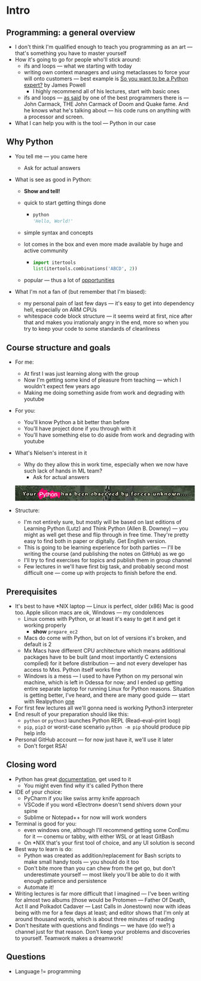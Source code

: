 # Intro

## Programming: a general overview

* I don't think I'm qualified enough to teach you programming as an art — that's something you have to master yourself
* How it's going to go for people who'll stick around:
    * ifs and loops — what we starting with today
    * writing own context managers and using metaclasses to force your will onto customers — best example is [So you want to be a Python expert?](https://www.youtube.com/watch?v=cKPlPJyQrt4) by James Powell
      * I highly recommend all of his lectures, start with basic ones
    * ifs and loops — [as said](https://twitter.com/ID_AA_Carmack/status/1466934223831506951) by one of the best programmers there is — John Carmack, THE John Carmack of Doom and Quake fame. And he knows what he's talking about — his code runs on anything with a processor and screen.
* What I can help you with is the tool — Python in our case

## Why Python

* You tell me — you came here

  * Ask for actual answers

* What is see as good in Python:

  * **Show and tell!**

  * quick to start getting things done

    * ```python
      python
      'Hello, World!'
      ```

  * simple syntax and concepts

  * lot comes in the box and even more made available by huge and active community

    * ```python
      import itertools
      list(itertools.combinations('ABCD', 2))
      ```

  * popular — thus a lot of [opportunities](https://spectrum.ieee.org/top-programming-languages-2022)

* What I'm not a fan of (but remember that I'm biased):

  * my personal pain of last few days — it's easy to get into dependency hell, especially on ARM CPUs
  * whitespace code block structure — it seems weird at first, nice after that and makes you irrationaly angry in the end, more so when you try to keep your code to some standards of cleanliness

## Course structure and goals

* For me:

  * At first I was just learning along with the group
  * Now I'm getting some kind of pleasure from teaching — which I wouldn't expect few years ago
  * Making me doing something aside from work and degrading with youtube

* For you:

  * You'll know Python a bit better than before
  * You'll have project done if you through with it
  * You'll have something else to do aside from work and degrading with youtube

* What's Nielsen's interest in it

  * Why do they allow this in work time, especially when we now have such lack of hands in ML team?
    * Ask for actual answers

  ![](./img/forces.jpg)

* Structure:

  * I'm not entirely sure, but mostly will be based on last editions of Learning Python (Lutz) and Think Python (Allen B. Downey) — you might as well get these and flip through in free time. They're pretty easy to find both in paper or digitally. Get English version.
  * This is going to be learning experience for both parties — I'll be writing the course (and publishing the notes on GitHub) as we go
  * I'll try to find exercises for topics and publish them in group channel
  * Few lectures in we'll have first big task, and probably second most difficult one — come up with projects to finish before the end.

## Prerequisites

* It's best to have \*NIX laptop — Linux is perfect, older (x86) Mac is good too. Apple silicon macs are ok, Windows — my condolences
  * Linux comes with Python, or at least it's easy to get it and get it working properly
    * **show** `prepare_ec2`
  * Macs do come with Python, but on lot of versions it's broken, and default is 2
  * Mx Macs have different CPU architecture which means additional packages have to be built (and most importantly C extensions compiled) for it before distribution — and not every developer has access to Mxs. Python itself works fine
  * Windows is a mess — I used to have Python on my personal win machine, which is left in Odessa for now; and I ended up getting entire separate laptop for running Linux for Python reasons. Situation is getting better, I've heard, and there are many good guide — start with Realpython [one](https://realpython.com/python-coding-setup-windows/)
* For first few lectures all we'll gonna need is working Python3 interpreter
* End result of your preparation should like this:
  * `python` or `python3` launches Python REPL (Read–eval–print loop)
  * `pip`, `pip3` or worst-case scenario `python -m pip` should produce pip help info
* Personal GitHub account — for now just have it, we'll use it later
  * Don't forget RSA!

## Closing word

* Python has great [documentation](https://docs.python.org/3/), get used to it
  * You might even find *why* it's called Python there
* IDE of your choice:
  * PyCharm if you like swiss army knife approach
  * VSCode if you word «Electron» doesn't send shivers down your spine
  * Sublime or Notepad++ for now will work wonders
* Terminal is good for you:
  * even windows one, although I'll recommend getting some ConEmu for it — conemu or tabby, with either WSL or at least GitBash
  * On \*NIX that's your first tool of choice, and any UI solution is second
* Best way to learn is do:
  * Python was created as addition/replacement for Bash scripts to make small handy tools — you should do it too
  * Don't bite more than you can chew from the get go, but don't underestimate yourself — most likely you'll be able to do it with enough patience and persistence
  * Automate it!
* Writing lectures is far more difficult that I imagined — I've been writing for almost two albums (those would be Protomen — Father Of Death, Act II and Polkadot Cadaver — Last Calls in Jonestown) now with ideas being with me for a few days at least; and editor shows that I'm only at around thousand words, which is about three minutes of reading
* Don't hesitate with questions and findings — we have (do we?) a channel just for that reason. Don't keep your problems and discoveries to yourself. Teamwork makes a dreamwork!

## Questions

* Language != programming
